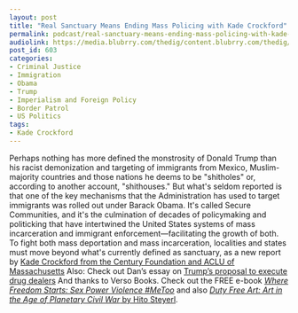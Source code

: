 ```yaml
---
layout: post
title: "Real Sanctuary Means Ending Mass Policing with Kade Crockford"
permalink: podcast/real-sanctuary-means-ending-mass-policing-with-kade-crockford/
audiolink: https://media.blubrry.com/thedig/content.blubrry.com/thedig/The_Dig_-_EP_97_-_Crockford.mp3
post_id: 603
categories: 
- Criminal Justice
- Immigration
- Obama
- Trump
- Imperialism and Foreign Policy
- Border Patrol
- US Politics
tags: 
- Kade Crockford
---
```


Perhaps nothing has more defined the monstrosity of Donald Trump than his racist demonization and targeting of immigrants from Mexico, Muslim-majority countries and those nations he deems to be "shitholes" or, according to another account, "shithouses." But what's seldom reported is that one of the key mechanisms that the Administration has used to target immigrants was rolled out under Barack Obama. It's called Secure Communities, and it's the culmination of decades of policymaking and politicking that have intertwined the United States systems of mass incarceration and immigrant enforcement—facilitating the growth of both. To fight both mass deportation and mass incarceration, localities and states must move beyond what's currently defined as sanctuary, as a new report by [Kade Crockford from the Century Foundation and ACLU of Massachusetts](argues.tcf.org/content/report/beyond-sanctuary) Also: Check out Dan’s essay on [Trump’s proposal to execute drug dealers](slate.com/technology/2018/03/trumps-call-to-execute-drug-dealers-is-a-natural-progression-of-american-policy.html) And thanks to Verso Books. Check out the FREE e-book [*Where Freedom Starts: Sex Power Violence #MeToo*](versobooks.com/blogs/3635-where-freedom-starts-sex-power-violence-metoo) and also [*Duty Free Art: Art in the Age of Planetary Civil War* by Hito Steyerl](versobooks.com/books/2553-duty-free-art).
